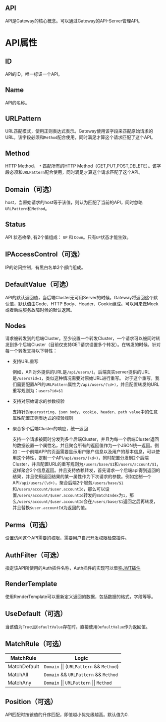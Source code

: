 API
-----------
API是Gateway的核心概念。可以通过Gateway的API-Server管理API。

# API属性
## ID
API的ID，唯一标识一个API。

## Name
API的名称。

## URLPattern
URL匹配模式，使用正则表达式表示。Gateway使用该字段来匹配原始请求的URL。该字段必须和`Method`配合使用，同时满足才算这个请求匹配了这个API。

## Method
HTTP Method， `*` 匹配所有的HTTP Method（GET,PUT,POST,DELETE）。该字段必须和`URLPattern`配合使用，同时满足才算这个请求匹配了这个API。

## Domain（可选）
host，当原始请求的host等于该值，则认为匹配了当前的API，同时忽略`URLPattern`和`Method`。

## Status
API 状态枚举, 有2个值组成： `UP` 和 `Down`。只有`UP`状态才能生效。

## IPAccessControl（可选）
IP的访问控制，有黑白名单2个部门组成。

## DefaultValue（可选）
API的默认返回值，当后端Cluster无可用Server的时候，Gateway将返回这个默认值，默认值由Code、HTTP Body、Header、Cookie组成。可以用来做Mock或者后端服务故障时候的默认返回。

## Nodes
请求被转发到的后端Cluster。至少设置一个转发Cluster，一个请求可以被同时转发到多个后端Cluster（目前仅支持GET请求设置多个转发）。在转发的时候，针对每一个转发支持以下特性：

* 支持URL重写

  例如，API对外提供的URL是`/api/users/1`，后端真实server提供的URL是`/users?id=1`，类似这种情况需要对原始URL进行重写。
  对于这个重写，我们需要配置API的`URLPattern`属性为`/api/users/(\d+)`，并且配置转发的URL重写规则为：`users?id=$1`
* 支持对原始请求的参数校验

  支持针对`querystring`、`json body`、`cookie`、`header`、`path value`中的任意属性配置正则表达式的校验规则
* 聚合多个后端Cluster的响应，统一返回

  支持一个请求被同时分发到多个后端Cluster，并且为每一个后端Cluster返回的数据设置一个属性名，并且聚合所有的返回值作为一个JSON统一返回。例如：一个前端APP的页面需要显示用户账户信息以及用户的基本信息，可以使用这个特性，定制一个API`/api/users/(\d+)`，同时配置分发到2个后端Cluster，并且配置URL的重写规则为`/users/base/$1`和`/users/account/$1`，这样聚合2个信息返回。并且支持依赖转发，首先请求一个后端api得到返回的结果，并且使用返回结果的某一属性作为下次请求的参数。例如定制一个API`/api/users/(\d+)`，聚合后端2个服务`/users/base/$1`和`/users/account/$user.accountId`，那么可以设置`/users/account/$user.accountId`转发的`BatchIndex`为`1`，那么`/users/account/$user.accountId`会在`/users/base/$1`返回之后再转发，并且替换`$user.accountId`为返回的值。

## Perms（可选）
设置访问这个API需要的权限，需要用户自己开发权限检查插件。

## AuthFilter（可选）
指定该API所使用的Auth插件名称，Auth插件的实现可以借鉴[JWT插件](https://github.com/fagongzi/jwt-plugin)

## RenderTemplate
使用RenderTemplate可以重新定义返回的数据，包括数据的格式，字段等等。

## UseDefault（可选）

当该值为True且`DefaultValue`存在时，直接使用`DefaultValue`作为返回值。

## MatchRule（可选）

| MatchRule | Logic |
| - | - |
| MatchDefault | `Domain` \|\| (`URLPattern` && `Method`) |
| MatchAll | `Domain` && `URLPattern` && `Method` |
| MatchAny | `Domain` \|\| `URLPattern` \|\| `Method` |

## Position（可选）

API匹配时按该值的升序匹配，即值越小优先级越高。默认值为0.
